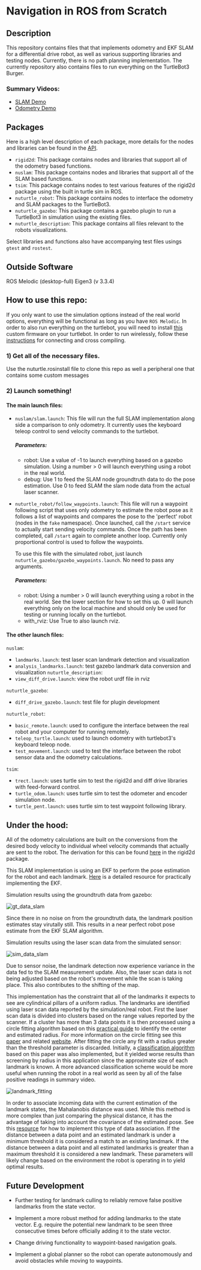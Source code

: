 # Navigation in ROS from Scratch

## Description
This repository contains files that that implements odometry and EKF SLAM for a differential drive robot, as well as various supporting libraries and testing nodes. Currently, there is no path planning implementation. The currently repository also contains files to run everything on the TurtleBot3 Burger.

### Summary Videos:
- [SLAM Demo](https://www.youtube.com/watch?v=SxR_UP2P1BQ)
- [Odometry Demo](https://www.youtube.com/watch?v=V_Ljk7B5whE)

## Packages
Here is a high level description of each package, more details for the nodes and libraries can be found in the [API](https://rencheckyoself.github.io/turtlebot3-navigation/index.html).

- `rigid2d`: This package contains nodes and libraries that support all of the odometry based functions.
- `nuslam`: This package contains nodes and libraries that support all of the SLAM based functions.
- `tsim`: This package contains nodes to test various features of the rigid2d package using the built in turtle sim in ROS.
- `nuturtle_robot`: This package contains nodes to interface the odometry and SLAM packages to the TurtleBot3.
- `nuturtle_gazebo`: This package contains a gazebo plugin to run a TurtleBot3 in simulation using the existing files.
- `nuturtle_description`: This package contains all files relevant to the robots visualizations.

Select libraries and functions also have accompanying test files usings `gtest` and `rostest`.

## Outside Software
ROS Melodic (desktop-full)
Eigen3 (v 3.3.4)

## How to use this repo:
If you only want to use the simulation options instead of the real world options, everything will be functional as long as you have `ROS Melodic`. In order to also run everything on the turtlebot, you will need to install [this](https://github.com/ME495-Navigation/OpenCR) custom firmware on your turtlebot. In order to run wirelessly, follow these [instructions](https://nu-msr.github.io/navigation_site/homework02.html#task-f.001-a-new-workspace) for connecting and cross compiling.

### 1) Get all of the necessary files.

Use the nuturtle.rosinstall file to clone this repo as well a peripheral one that contains some custom messages

### 2) Launch something!

#### The main launch files:

- `nuslam/slam.launch`: This file will run the full SLAM implementation along side a comparison to only odometry. It currently uses the keyboard teleop control to send velocity commands to the turtlebot.

  ##### Parameters:
  - robot: Use a value of -1 to launch everything based on a gazebo simulation. Using a number > 0 will launch everything using a robot in the real world.
  - debug: Use 1 to feed the SLAM node groundtruth data to do the pose estimation. Use 0 to feed SLAM the slam node data from the actual laser scanner.  

- `nuturtle_robot/follow_waypoints.launch`: This file will run a waypoint following script that uses only odometry to estimate the robot pose as it follows a list of waypoints and compares the pose to the 'perfect' robot (nodes in the `fake` namespace). Once launched, call the `/start` service to actually start sending velocity commands. Once the path has been completed, call `/start` again to complete another loop. Currently only proportional control is used to follow the waypoints.

  To use this file with the simulated robot, just launch `nuturtle_gazebo/gazebo_waypoints.launch`. No need to pass any arguments.

  ##### Parameters:
  - robot: Using a number > 0 will launch everything using a robot in the real world. See the lower section for how to set this up. 0 will launch everything only on the local machine and should only be used for testing or running locally on the turtlebot.
  - with_rviz: Use True to also launch rviz.

#### The other launch files:

`nuslam`:
  - `landmarks.launch`: test laser scan landmark detection and visualization
  - `analysis_landmarks.launch`: test gazebo landmark data conversion and visualization
`nuturtle_description`:
  - `view_diff_drive.launch`: view the robot urdf file in rviz

`nuturtle_gazebo`:
  - `diff_drive_gazebo.launch`: test file for plugin development

`nuturtle_robot`:
  - `basic_remote.launch`: used to configure the interface between the real robot and your computer for running remotely.
  - `teleop_turtle.launch`: used to launch odometry with turtlebot3's keyboard teleop node.
  - `test_movement.launch`: used to test the interface between the robot sensor data and the odometry calculations.

`tsim`:
  - `trect.launch`: uses turtle sim to test the rigid2d and diff drive libraries with feed-forward control.
  - `turtle_odom.launch`: uses turtle sim to test the odometer and encoder simulation node.
  - `turtle_pent.launch`: uses turtle sim to test waypoint following library.

## Under the hood:

All of the odometry calculations are built on the conversions from the desired body velocity to individual wheel velocity commands that actually are sent to the robot. The derivation for this can be found [here](nuturtle_robot/doc/Kinematics.pdf) in the rigid2d package.

This SLAM implementation is using an EKF to perform the pose estimation for the robot and each landmark. [Here](https://nu-msr.github.io/navigation_site/slam.pdf) is a detailed resource for practically implementing the EKF.  

Simulation results using the groundtruth data from gazebo:

![gt_data_slam](nuslam/doc/GT_data.gif)

Since there in no noise on from the groundtruth data, the landmark position estimates stay virutally still. This results in a near perfect robot pose estimate from the EKF SLAM algorithm.

Simulation results using the laser scan data from the simulated sensor:

![sim_data_slam](nuslam/doc/RSim_data.gif)

Due to sensor noise, the landmark detection now experience variance in the data fed to the SLAM measurement update. Also, the laser scan data is not being adjusted based on the robot's movement while the scan is taking place. This also contributes to the shifting of the map.

This implementation has the constraint that all of the landmarks it expects to see are cylindrical pillars of a uniform radius. The landmarks are identified using laser scan data reported by the simulation/real robot. First the laser scan data is divided into clusters based on the range values reported by the scanner. If a cluster has more than 3 data points it is then processed using a circle fitting algorithm based on this [practical guide](https://nu-msr.github.io/navigation_site/circle_fit.html) to identify the center and estimated radius. For more information on the circle fitting see this [paper](https://projecteuclid.org/euclid.ejs/1251119958) and related [website](https://people.cas.uab.edu/~mosya/cl/CPPcircle.html). After fitting the circle any fit with a radius greater than the threshold parameter is discarded. Initially, a [classification algorithm](http://miarn.sourceforge.net/pdf/a1738b.pdf) based on this paper was also implemented, but it yielded worse results than screening by radius in this application since the approximate size of each landmark is known. A more advanced classification scheme would be more useful when running the robot in a real world as seen by all of the false positive readings in summary video.

![landmark_fitting](nuslam/doc/landmark_fitting.gif)

In order to associate incoming data with the current estimation of the landmark states, the Mahalanobis distance was used. While this method is more complex than just comparing the physical distance, it has the advantage of taking into account the covariance of the estimated pose. See this [resource](https://nu-msr.github.io/navigation_site/data_assoc.html) for how to implement this type of data association. If the distance between a data point and an estimated landmark is under a minimum threshold it is considered a match to an existing landmark. If the distance between a data point and all estimated landmarks is greater than a maximum threshold it is considered a new landmark. These parameters will likely change based on the environment the robot is operating in to yield optimal results.

## Future Development

- Further testing for landmark culling to reliably remove false positive landmarks from the state vector.

- Implement a more robust method for adding landmarks to the state vector. E.g. require the potential new landmark to be seen three consecutive times before officially adding it to the state vector.

- Change driving functionality to waypoint-based navigation goals.

- Implement a global planner so the robot can operate autonomously and avoid obstacles while moving to waypoints.
